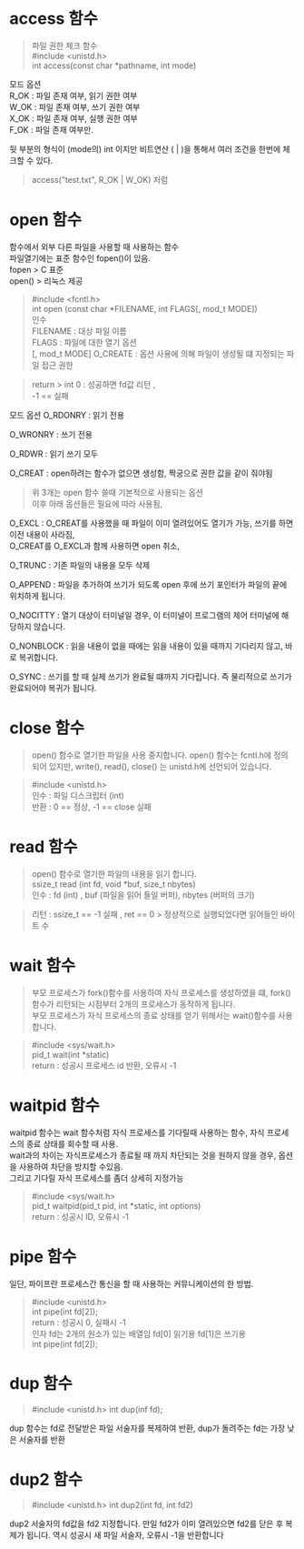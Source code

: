 # access 함수
> 파일 권한 체크 함수 </br>
> #include <unistd.h> </br>
> int access(const char *pathname, int mode) </br>

모드 옵션 </br>
  R_OK : 파일 존재 여부, 읽기 권한 여부 </br>
  W_OK : 파일 존재 여부, 쓰기 권한 여부 </br>
  X_OK : 파일 존재 여부, 실행 권한 여부 </br>
  F_OK : 파일 존재 여부만. </br>

  뒷 부분의 형식이 (mode의) int 이지만 비트연산 ( | )을
  통해서 여러 조건을 한번에 체크할 수 있다.
> access("test.txt", R_OK | W_OK) 처럼

# open 함수

 함수에서 외부 다른 파일을 사용할 때 사용하는 함수 </br>
파일열기에는 표준 함수인 fopen()이 있음.</br> fopen > C 표준 </br>
open() > 리눅스 제공</br>

> #include <fcntl.h> </br>
> int open (const char *FILENAME, int FLAGS[, mod_t MODE]) </br>
인수 </br>
> FILENAME : 대상 파일 이름 </br>
> FLAGS : 파일에 대한 열기 옵션 </br>
> [, mod_t MODE] O_CREATE : 옵션 사용에 의해 파일이 생성될 떄 지정되는 파일 접근 권한 </br>

> return > int 0 : 성공하면 fd값 리턴 , </br> -1 == 실패 </br>

모드 옵션
  O_RDONRY : 읽기 전용 </br>
  
  O_WRONRY : 쓰기 전용 </br>
  
  O_RDWR : 읽기 쓰기 모두 </br>
  
  O_CREAT : open하려는 함수가 없으면 생성함, 짝궁으로 권한 값을 같이 줘야됨 </br>
  
 >위 3개는 open 함수 쓸때 기본적으로 사용되는 옵션 </br>
 >이후 아래 옵션들은 필요에 따라 사용됨, </br>
 >
  O_EXCL : O_CREAT를 사용했을 때 파일이 이미 열려있어도 열기가 가능, 쓰기를 하면 이전 내용이 사라짐, </br> O_CREAT를 O_EXCL과 함께 사용하면 open 취소,</br>
  
  O_TRUNC : 기존 파일의 내용을 모두 삭제 </br>
  
  O_APPEND : 파일을 추가하여 쓰기가 되도록 open 후에 쓰기 포인터가 파일의 끝에 위치하게 됩니다. </br>
  
  O_NOCITTY : 열기 대상이 터미널일 경우, 이 터미널이 프로그램의 제어 터미널에 해당하지 않습니다. </br>
  
  O_NONBLOCK : 읽을 내용이 없을 때에는 읽을 내용이 있을 때까지 기다리지 않고, 바로 복귀합니다. </br>
  
  O_SYNC : 쓰기를 할 때 실제 쓰기가 완료될 떄까지 기다립니다. 즉 물리적으로 쓰기가 완료되어야 복귀가 됩니다. </br>
  
# close 함수

> open() 함수로 열기한 파일을 사용 중지합니다. open() 함수는 fcntl.h에 정의 되어 있지만, write(), read(), close() 는 unistd.h에 선언되어 있습니다. </br>

> #include <unistd.h> </br>
> 인수 : 파일 디스크립터 (int) </br>
> 반환 : 0 == 정상, -1 == close 실패 </br>

# read 함수

> open() 함수로 열기한 파일의 내용을 읽기 합니다. </br>
> ssize_t read (int fd, void *buf, size_t nbytes) </br>
> 인수 : fd (int) , buf (파일을 읽어 들일 버퍼), nbytes (버퍼의 크기) </br>

> 리턴 : ssize_t == -1 실패 , ret == 0 > 정상적으로 실행되었다면 읽어들인 바이트 수 </br>

# wait 함수

> 부모 프로세스가 fork()함수를 사용하여 자식 프로세스를 생성하였을 떄, fork()함수가 리턴되는 시점부터 2개의 프로세스가 동작하게 됩니다.</br>
부모 프로세스가 자식 프로세스의 종료 상태를 얻기 위해서는 wait()함수를 사용합니다. </br>

> #include <sys/wait.h> </br>
> pid_t wait(int *static) </br>
> return : 성공시 프로세스 id 반환, 오류시 -1 </br>


# waitpid 함수

waitpid 함수는 wait 함수처럼 자식 프로세스를 기다릴때 사용하는 함수, 자식 프로세스의 종료 상태를 회수할 때 사용. </br>
wait과의 차이는 자식프로세스가 종료될 때 까지 차단되는 것을 원하지 않을 경우, 옵션을 사용하여 차단을 방지할 수있음. </br>
그리고 기다릴 자식 프로세스를 좀더 상세히 지정가능 </br>

> #include <sys/wait.h> </br>
> pid_t waitpid(pid_t pid, int *static, int options) </br>
> return : 성공시 ID, 오류시 -1 </br>

# pipe 함수

일단, 파이프란 프로세스간 통신을 할 때 사용하는 커뮤니케이션의 한 방법. 

> #include <unistd.h> </br>
> int pipe(int fd[2]); </br>
> return : 성공시 0, 실패시 -1 </br>
> 인자 fd는 2개의 원소가 있는 배열임 fd[0] 읽기용 fd[1]은 쓰기용 </br>
> int pipe(int fd[2]); </br>

# dup 함수

> #include <unistd.h>
> int dup(inf fd);

dup 함수는 fd로 전달받은 파일 서술자를 복제하여 반환, dup가 돌려주는 fd는 가장 낮은 서술자를 반환

# dup2 함수

> #include <unistd.h>
> int dup2(int fd, int fd2)

dup2 서술자의 fd값을 fd2 지정합니다. 만일 fd2가 이미 열려있으면 fd2를 닫은 후 복제가 됩니다. 역시 성공시 새 파일 서술자, 오류시 -1을 반환합니다 </br>


